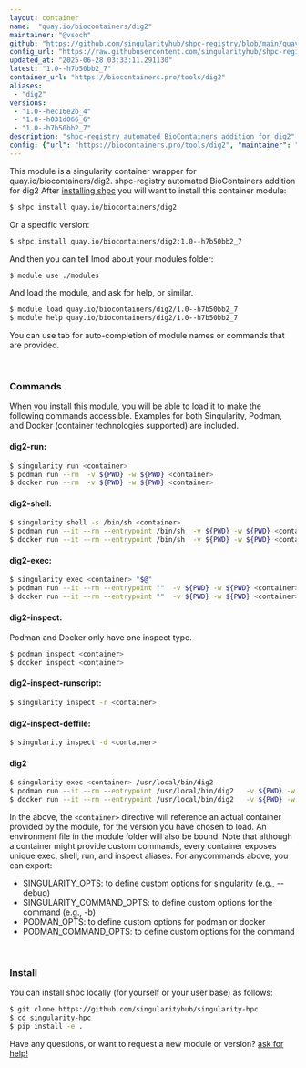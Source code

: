 ```yaml
---
layout: container
name:  "quay.io/biocontainers/dig2"
maintainer: "@vsoch"
github: "https://github.com/singularityhub/shpc-registry/blob/main/quay.io/biocontainers/dig2/container.yaml"
config_url: "https://raw.githubusercontent.com/singularityhub/shpc-registry/main/quay.io/biocontainers/dig2/container.yaml"
updated_at: "2025-06-28 03:33:11.291130"
latest: "1.0--h7b50bb2_7"
container_url: "https://biocontainers.pro/tools/dig2"
aliases:
 - "dig2"
versions:
 - "1.0--hec16e2b_4"
 - "1.0--h031d066_6"
 - "1.0--h7b50bb2_7"
description: "shpc-registry automated BioContainers addition for dig2"
config: {"url": "https://biocontainers.pro/tools/dig2", "maintainer": "@vsoch", "description": "shpc-registry automated BioContainers addition for dig2", "latest": {"1.0--h7b50bb2_7": "sha256:03ba9c70ad72b224deccedce907ee739bd78309c4f1fbe896f4a7fa639eba160"}, "tags": {"1.0--hec16e2b_4": "sha256:40f977a1846ea2fe50b3c42ee11323b6f0bb86af1d75e6ec149552eed22cb86e", "1.0--h031d066_6": "sha256:30fa16d12a4814b047df1ab30d62c16c0e1e89c27afe1cf6c65cb9094b41558c", "1.0--h7b50bb2_7": "sha256:03ba9c70ad72b224deccedce907ee739bd78309c4f1fbe896f4a7fa639eba160"}, "docker": "quay.io/biocontainers/dig2", "aliases": {"dig2": "/usr/local/bin/dig2"}}
---
```


This module is a singularity container wrapper for quay.io/biocontainers/dig2.
shpc-registry automated BioContainers addition for dig2
After [installing shpc](#install) you will want to install this container module:


```bash
$ shpc install quay.io/biocontainers/dig2
```

Or a specific version:

```bash
$ shpc install quay.io/biocontainers/dig2:1.0--h7b50bb2_7
```

And then you can tell lmod about your modules folder:

```bash
$ module use ./modules
```

And load the module, and ask for help, or similar.

```bash
$ module load quay.io/biocontainers/dig2/1.0--h7b50bb2_7
$ module help quay.io/biocontainers/dig2/1.0--h7b50bb2_7
```

You can use tab for auto-completion of module names or commands that are provided.

<br>

### Commands

When you install this module, you will be able to load it to make the following commands accessible.
Examples for both Singularity, Podman, and Docker (container technologies supported) are included.

#### dig2-run:

```bash
$ singularity run <container>
$ podman run --rm  -v ${PWD} -w ${PWD} <container>
$ docker run --rm  -v ${PWD} -w ${PWD} <container>
```

#### dig2-shell:

```bash
$ singularity shell -s /bin/sh <container>
$ podman run --it --rm --entrypoint /bin/sh  -v ${PWD} -w ${PWD} <container>
$ docker run --it --rm --entrypoint /bin/sh  -v ${PWD} -w ${PWD} <container>
```

#### dig2-exec:

```bash
$ singularity exec <container> "$@"
$ podman run --it --rm --entrypoint ""  -v ${PWD} -w ${PWD} <container> "$@"
$ docker run --it --rm --entrypoint ""  -v ${PWD} -w ${PWD} <container> "$@"
```

#### dig2-inspect:

Podman and Docker only have one inspect type.

```bash
$ podman inspect <container>
$ docker inspect <container>
```

#### dig2-inspect-runscript:

```bash
$ singularity inspect -r <container>
```

#### dig2-inspect-deffile:

```bash
$ singularity inspect -d <container>
```


#### dig2

```bash
$ singularity exec <container> /usr/local/bin/dig2
$ podman run --it --rm --entrypoint /usr/local/bin/dig2   -v ${PWD} -w ${PWD} <container> -c " $@"
$ docker run --it --rm --entrypoint /usr/local/bin/dig2   -v ${PWD} -w ${PWD} <container> -c " $@"
```



In the above, the `<container>` directive will reference an actual container provided
by the module, for the version you have chosen to load. An environment file in the
module folder will also be bound. Note that although a container
might provide custom commands, every container exposes unique exec, shell, run, and
inspect aliases. For anycommands above, you can export:

 - SINGULARITY_OPTS: to define custom options for singularity (e.g., --debug)
 - SINGULARITY_COMMAND_OPTS: to define custom options for the command (e.g., -b)
 - PODMAN_OPTS: to define custom options for podman or docker
 - PODMAN_COMMAND_OPTS: to define custom options for the command

<br>

### Install

You can install shpc locally (for yourself or your user base) as follows:

```bash
$ git clone https://github.com/singularityhub/singularity-hpc
$ cd singularity-hpc
$ pip install -e .
```

Have any questions, or want to request a new module or version? [ask for help!](https://github.com/singularityhub/singularity-hpc/issues)